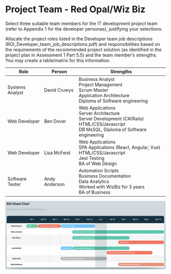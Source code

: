 # Project Team - Red Opal/Wiz Biz

Select three suitable team members for the IT development project team 
(refer to Appendix 1 for the developer personas), justifying your selections.

Allocate the project roles listed in the Developer team job descriptions 
(ROI_Developer_team_job_descriptions.pdf) 
and responsibilities based on the requirements of the recommended project solution
 (as identified in the project plan in Assessment 1 Part 5.5) and the team member’s strengths. 
You may create a table/matrix for this information.


|Role|Person|Strengths|
|-|-|-|
|Systems Analyst| David Cruwys | Business Analyst<br>Project Management<br>Scrum Master<br/>Application Architecture<br/>Diploma of Software engineering |
|Web Developer| Ben Dover | Web Applications<br/>Server Architecture<br/>Server Development (C#/Rails)<br/>HTML/CSS/Javascript<br/>DB MsSQL, Diploma of Software engineering |
|Web Developer| Lisa McFeist | Web Applications<br/>SPA Applications (React, Angular, Vue)<br/>HTML/CSS/Javascript<br/>Jest Testing<br>BA of Web Design |
|Software Tester| Andy Anderson | Automation Scripts<br/>Business Documentation<br/>Data Analytics<br/>Worked with WizBiz for 3 years<br/>BA of Business |


![](./images/ghant.png)
